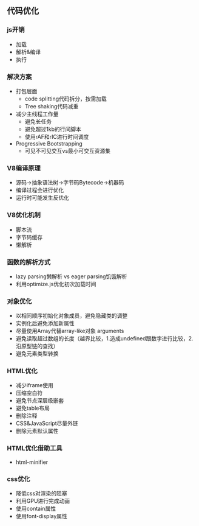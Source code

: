 ## 代码优化

### js开销
- 加载
- 解析&编译
- 执行

### 解决方案
- 打包层面
    - code splitting代码拆分，按需加载
    - Tree shaking代码减重
- 减少主线程工作量
    - 避免长任务
    - 避免超过1kb的行间脚本
    - 使用rAF和rIC进行时间调度
- Progressive Bootstrapping
    - 可见不可见交互vs最小可交互资源集
    
### V8编译原理
- 源码->抽象语法树->字节码Bytecode->机器码
- 编译过程会进行优化
- 运行时可能发生反优化

### V8优化机制
- 脚本流
- 字节码缓存
- 懒解析

### 函数的解析方式
- lazy parsing懒解析 vs eager parsing饥饿解析
- 利用optimize.js优化初次加载时间

### 对象优化
- 以相同顺序初始化对象成员，避免隐藏类的调整
- 实例化后避免添加新属性
- 尽量使用Array代替array-like对象 arguments
- 避免读取超过数组的长度（越界比较，1.造成undefined跟数字进行比较，2.沿原型链的查找）
- 避免元素类型转换

### HTML优化
- 减少iframe使用
- 压缩空白符
- 避免节点深层级嵌套
- 避免table布局
- 删除注释
- CSS&JavaScript尽量外链
- 删除元素默认属性

### HTML优化借助工具
- html-minifier

### css优化
- 降低css对渲染的阻塞
- 利用GPU进行完成动画
- 使用contain属性
- 使用font-display属性